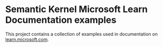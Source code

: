 # Semantic Kernel Microsoft Learn Documentation examples

This project contains a collection of examples used in documentation
on [learn.microsoft.com](https://learn.microsoft.com/).

